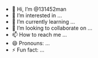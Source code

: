 - 👋 Hi, I’m @131452man
- 👀 I’m interested in ...
- 🌱 I’m currently learning ...
- 💞️ I’m looking to collaborate on ...
- 📫 How to reach me ...
- 😄 Pronouns: ...
- ⚡ Fun fact: ...

<!---
131452man/131452man is a ✨ special ✨ repository because its `README.md` (this file) appears on your GitHub profile.
You can click the Preview link to take a look at your changes.
--->
